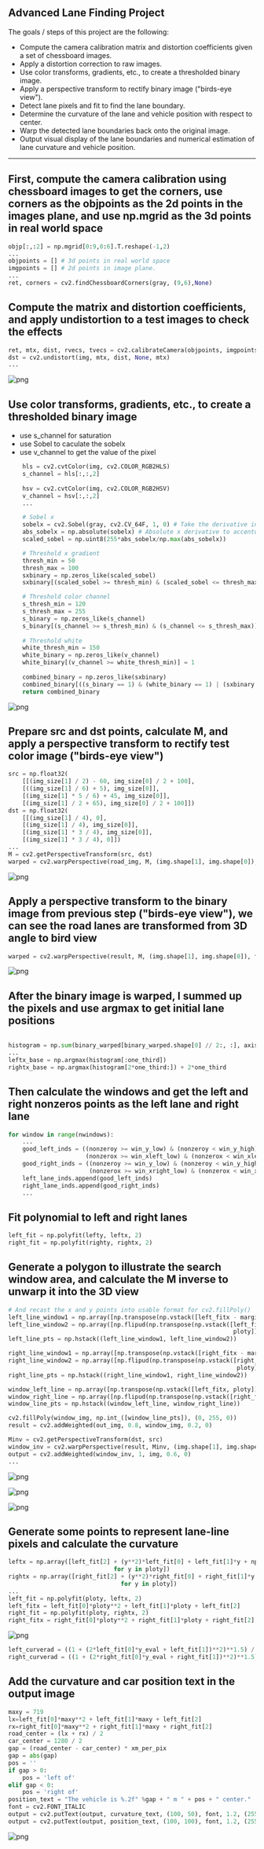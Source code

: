 
## Advanced Lane Finding Project

The goals / steps of this project are the following:

* Compute the camera calibration matrix and distortion coefficients given a set of chessboard images.
* Apply a distortion correction to raw images.
* Use color transforms, gradients, etc., to create a thresholded binary image.
* Apply a perspective transform to rectify binary image ("birds-eye view").
* Detect lane pixels and fit to find the lane boundary.
* Determine the curvature of the lane and vehicle position with respect to center.
* Warp the detected lane boundaries back onto the original image.
* Output visual display of the lane boundaries and numerical estimation of lane curvature and vehicle position.

---
## First, compute the camera calibration using chessboard images to get the corners, use corners as the objpoints as the 2d points in the images plane, and use np.mgrid as the 3d points in real world space

```python
objp[:,:2] = np.mgrid[0:9,0:6].T.reshape(-1,2)
...
objpoints = [] # 3d points in real world space
imgpoints = [] # 2d points in image plane.
...
ret, corners = cv2.findChessboardCorners(gray, (9,6),None)
```

## Compute the matrix and distortion coefficients, and apply undistortion to a test images to check the effects

```python
ret, mtx, dist, rvecs, tvecs = cv2.calibrateCamera(objpoints, imgpoints, img_size, None, None)
dst = cv2.undistort(img, mtx, dist, None, mtx)
...
```


![png](output_3_0.png)


## Use color transforms, gradients, etc., to create a thresholded binary image
* use s_channel for saturation 
* use Sobel to caculate the sobelx
* use v_channel to get the value of the pixel

```python
    hls = cv2.cvtColor(img, cv2.COLOR_RGB2HLS)
    s_channel = hls[:,:,2]
    
    hsv = cv2.cvtColor(img, cv2.COLOR_RGB2HSV)
    v_channel = hsv[:,:,2]
    ...

    # Sobel x
    sobelx = cv2.Sobel(gray, cv2.CV_64F, 1, 0) # Take the derivative in x
    abs_sobelx = np.absolute(sobelx) # Absolute x derivative to accentuate lines away from horizontal
    scaled_sobel = np.uint8(255*abs_sobelx/np.max(abs_sobelx))

    # Threshold x gradient
    thresh_min = 50
    thresh_max = 100
    sxbinary = np.zeros_like(scaled_sobel)
    sxbinary[(scaled_sobel >= thresh_min) & (scaled_sobel <= thresh_max)] = 1

    # Threshold color channel
    s_thresh_min = 120
    s_thresh_max = 255
    s_binary = np.zeros_like(s_channel)
    s_binary[(s_channel >= s_thresh_min) & (s_channel <= s_thresh_max)] = 1
    
    # Threshold white
    white_thresh_min = 150
    white_binary = np.zeros_like(v_channel)
    white_binary[(v_channel >= white_thresh_min)] = 1
    
    combined_binary = np.zeros_like(sxbinary)
    combined_binary[((s_binary == 1) & (white_binary == 1) | (sxbinary == 1))] = 1
    return combined_binary

```


![png](output_5_0.png)


## Prepare src and dst points, calculate M, and apply a perspective transform to rectify test color image ("birds-eye view")


```python
src = np.float32(
    [[(img_size[1] / 2) - 60, img_size[0] / 2 + 100],
    [((img_size[1] / 6) + 5), img_size[0]],
    [(img_size[1] * 5 / 6) + 45, img_size[0]],
    [(img_size[1] / 2 + 65), img_size[0] / 2 + 100]])
dst = np.float32(
    [[(img_size[1] / 4), 0],
    [(img_size[1] / 4), img_size[0]],
    [(img_size[1] * 3 / 4), img_size[0]],
    [(img_size[1] * 3 / 4), 0]])
...
M = cv2.getPerspectiveTransform(src, dst)
warped = cv2.warpPerspective(road_img, M, (img.shape[1], img.shape[0]), flags=cv2.INTER_LINEAR)
```
![png](output_7_1.png)

## Apply a perspective transform to the binary image from previous step ("birds-eye view"), we can see the road lanes are transformed from 3D angle to bird view

```python
warped = cv2.warpPerspective(result, M, (img.shape[1], img.shape[0]), flags=cv2.INTER_LINEAR)
```

![png](output_8_0.png)

## After the binary image is warped, I summed up the pixels and use argmax to get initial lane positions

```python

histogram = np.sum(binary_warped[binary_warped.shape[0] // 2:, :], axis=0)
...
leftx_base = np.argmax(histogram[:one_third])
rightx_base = np.argmax(histogram[2*one_third:]) + 2*one_third
```

## Then calculate the windows and get the left and right nonzeros points as the left lane and right lane

```python
for window in range(nwindows):
    ...
    good_left_inds = ((nonzeroy >= win_y_low) & (nonzeroy < win_y_high) &
                      (nonzerox >= win_xleft_low) & (nonzerox < win_xleft_high)).nonzero()[0]
    good_right_inds = ((nonzeroy >= win_y_low) & (nonzeroy < win_y_high) &
                       (nonzerox >= win_xright_low) & (nonzerox < win_xright_high)).nonzero()[0]
    left_lane_inds.append(good_left_inds)
    right_lane_inds.append(good_right_inds)
    ...
```

## Fit polynomial to left and right lanes

```python
left_fit = np.polyfit(lefty, leftx, 2)
right_fit = np.polyfit(righty, rightx, 2)
```

## Generate a polygon to illustrate the search window area, and calculate the M inverse to unwarp it into the 3D view

```python
# And recast the x and y points into usable format for cv2.fillPoly()
left_line_window1 = np.array([np.transpose(np.vstack([left_fitx - margin, ploty]))])
left_line_window2 = np.array([np.flipud(np.transpose(np.vstack([left_fitx + margin,
                                                                ploty])))])
left_line_pts = np.hstack((left_line_window1, left_line_window2))

right_line_window1 = np.array([np.transpose(np.vstack([right_fitx - margin, ploty]))])
right_line_window2 = np.array([np.flipud(np.transpose(np.vstack([right_fitx + margin,
                                                                 ploty])))])
right_line_pts = np.hstack((right_line_window1, right_line_window2))

window_left_line = np.array([np.transpose(np.vstack([left_fitx, ploty]))])
window_right_line = np.array([np.flipud(np.transpose(np.vstack([right_fitx, ploty])))])
window_line_pts = np.hstack((window_left_line, window_right_line))

cv2.fillPoly(window_img, np.int_([window_line_pts]), (0, 255, 0))
result = cv2.addWeighted(out_img, 0.8, window_img, 0.2, 0)

Minv = cv2.getPerspectiveTransform(dst, src)
window_inv = cv2.warpPerspective(result, Minv, (img.shape[1], img.shape[0]), flags=cv2.INTER_LINEAR)
output = cv2.addWeighted(window_inv, 1, img, 0.6, 0)
...
```


![png](output_9_0.png)    


![png](output_9_2.png)


![png](output_9_3.png)


## Generate some points to represent lane-line pixels and calculate the curvature

```python
leftx = np.array([left_fit[2] + (y**2)*left_fit[0] + left_fit[1]*y + np.random.randint(-50, high=51) 
                              for y in ploty])
rightx = np.array([right_fit[2] + (y**2)*right_fit[0] + right_fit[1]*y + np.random.randint(-50, high=51) 
                                for y in ploty])
...
left_fit = np.polyfit(ploty, leftx, 2)
left_fitx = left_fit[0]*ploty**2 + left_fit[1]*ploty + left_fit[2]
right_fit = np.polyfit(ploty, rightx, 2)
right_fitx = right_fit[0]*ploty**2 + right_fit[1]*ploty + right_fit[2]

```


![png](output_10_0.png)


```python
left_curverad = ((1 + (2*left_fit[0]*y_eval + left_fit[1])**2)**1.5) / np.absolute(2*left_fit[0])
right_curverad = ((1 + (2*right_fit[0]*y_eval + right_fit[1])**2)**1.5) / np.absolute(2*right_fit[0])
```
    
## Add the curvature and car position text in the output image

```python
maxy = 719
lx=left_fit[0]*maxy**2 + left_fit[1]*maxy + left_fit[2]
rx=right_fit[0]*maxy**2 + right_fit[1]*maxy + right_fit[2]
road_center = (lx + rx) / 2
car_center = 1280 / 2
gap = (road_center - car_center) * xm_per_pix
gap = abs(gap)
pos = ''
if gap > 0:
    pos = 'left of'
elif gap < 0:
    pos = 'right of'
position_text = "The vehicle is %.2f" %gap + " m " + pos + " center."
font = cv2.FONT_ITALIC
output = cv2.putText(output, curvature_text, (100, 50), font, 1.2, (255, 255, 255), 2)
output = cv2.putText(output, position_text, (100, 100), font, 1.2, (255, 255, 255), 2)
```

![png](output_14_1.png)

